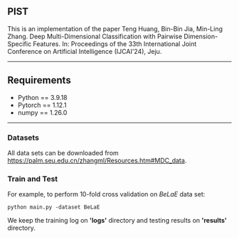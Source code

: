 ## PIST

This is an implementation of the paper
Teng Huang, Bin-Bin Jia, Min-Ling Zhang. Deep Multi-Dimensional Classification with Pairwise Dimension-Specific Features. In: Proceedings of the 33th International Joint Conference on Artificial Intelligence (IJCAI'24), Jeju.

***

## Requirements

- Python == 3.9.18
- Pytorch == 1.12.1
- numpy == 1.26.0
***

### Datasets

All data sets can be downloaded from https://palm.seu.edu.cn/zhangml/Resources.htm#MDC_data.

### Train and Test

For example, to perform 10-fold cross validation on *BeLaE* data set:

```
python main.py -dataset BeLaE
```

We keep the training log on **'logs'** directory and testing results on **'results'** directory.







